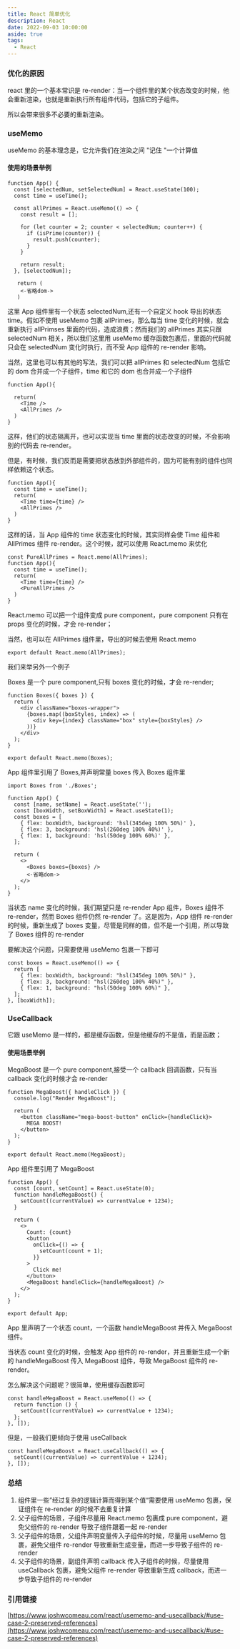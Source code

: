 ```yaml
---
title: React 简单优化
description: React
date: 2022-09-03 10:00:00
aside: true
tags:
  - React
---
```


### 优化的原因

react 里的一个基本常识是 re-render：当一个组件里的某个状态改变的时候，他会重新渲染，也就是重新执行所有组件代码，包括它的子组件。

所以会带来很多不必要的重新渲染。

### useMemo

useMemo 的基本理念是，它允许我们在渲染之间 "记住 "一个计算值

#### 使用的场景举例

```tsx
function App() {
  const [selectedNum, setSelectedNum] = React.useState(100);
  const time = useTime();

  const allPrimes = React.useMemo(() => {
    const result = [];

    for (let counter = 2; counter < selectedNum; counter++) {
      if (isPrime(counter)) {
        result.push(counter);
      }
    }

    return result;
  }, [selectedNum]);

   return (
    <-省略dom->
   )
```

这里 App 组件里有一个状态 selectedNum,还有一个自定义 hook 导出的状态 time。假如不使用 useMemo 包裹 allPrimes，那么每当 time 变化的时候，就会重新执行 allPrimses 里面的代码，造成浪费；然而我们的 allPrimes 其实只跟 selectedNum 相关，所以我们这里用 useMemo 缓存函数包裹后，里面的代码就只会在 selectedNum 变化时执行，而不受 App 组件的 re-render 影响。

当然，这里也可以有其他的写法，我们可以把 allPrimes 和 selectedNum 包括它的 dom 合并成一个子组件，time 和它的 dom 也合并成一个子组件

```tsx
function App(){

  return(
  	<Time />
    <AllPrimes />
  )
}
```

这样，他们的状态隔离开，也可以实现当 time 里面的状态改变的时候，不会影响别的代码去 re-render。

但是，有时候，我们反而是需要把状态放到外部组件的，因为可能有别的组件也同样依赖这个状态。

```tsx
function App(){
  const time = useTime();
  return(
  	<Time time={time} />
    <AllPrimes />
  )
}
```

这样的话，当 App 组件的 time 状态变化的时候，其实同样会使 Time 组件和 AllPrimes 组件 re-render。这个时候，就可以使用 React.memo 来优化

```tsx
const PureAllPrimes = React.memo(AllPrimes);
function App(){
  const time = useTime();
  return(
  	<Time time={time} />
    <PureAllPrimes />
  )
}
```

React.memo 可以把一个组件变成 pure component，pure component 只有在 props 变化的时候，才会 re-render；

当然，也可以在 AllPrimes 组件里，导出的时候去使用 React.memo

```tsx
export default React.memo(AllPrimes);
```

我们来举另外一个例子

Boxes 是一个 pure component,只有 boxes 变化的时候，才会 re-render;

```tsx
function Boxes({ boxes }) {
  return (
    <div className="boxes-wrapper">
      {boxes.map((boxStyles, index) => (
        <div key={index} className="box" style={boxStyles} />
      ))}
    </div>
  );
}

export default React.memo(Boxes);
```

App 组件里引用了 Boxes,并声明常量 boxes 传入 Boxes 组件里

```tsx
import Boxes from './Boxes';

function App() {
  const [name, setName] = React.useState('');
  const [boxWidth, setBoxWidth] = React.useState(1);
  const boxes = [
    { flex: boxWidth, background: 'hsl(345deg 100% 50%)' },
    { flex: 3, background: 'hsl(260deg 100% 40%)' },
    { flex: 1, background: 'hsl(50deg 100% 60%)' },
  ];

  return (
    <>
      <Boxes boxes={boxes} />
      <-省略dom->
    </>
  );
}
```

当状态 name 变化的时候，我们期望只是 re-render App 组件，Boxes 组件不 re-render，然而 Boxes 组件仍然 re-render 了。这是因为，App 组件 re-render 的时候，重新生成了 boxes 变量，尽管是同样的值，但不是一个引用，所以导致了 Boxes 组件的 re-render

要解决这个问题，只需要使用 useMemo 包裹一下即可

```tsx
const boxes = React.useMemo(() => {
  return [
    { flex: boxWidth, background: "hsl(345deg 100% 50%)" },
    { flex: 3, background: "hsl(260deg 100% 40%)" },
    { flex: 1, background: "hsl(50deg 100% 60%)" },
  ];
}, [boxWidth]);
```

### UseCallback

它跟 useMemo 是一样的，都是缓存函数，但是他缓存的不是值，而是函数；

#### 使用场景举例

MegaBoost 是一个 pure component,接受一个 callback 回调函数，只有当 callback 变化的时候才会 re-render

```tsx
function MegaBoost({ handleClick }) {
  console.log("Render MegaBoost");

  return (
    <button className="mega-boost-button" onClick={handleClick}>
      MEGA BOOST!
    </button>
  );
}

export default React.memo(MegaBoost);
```

App 组件里引用了 MegaBoost

```tsx
function App() {
  const [count, setCount] = React.useState(0);
  function handleMegaBoost() {
    setCount((currentValue) => currentValue + 1234);
  }

  return (
    <>
      Count: {count}
      <button
        onClick={() => {
          setCount(count + 1);
        }}
      >
        Click me!
      </button>
      <MegaBoost handleClick={handleMegaBoost} />
    </>
  );
}

export default App;
```

App 里声明了一个状态 count，一个函数 handleMegaBoost 并传入 MegaBoost 组件。

当状态 count 变化的时候，会触发 App 组件的 re-render，并且重新生成一个新的 handleMegaBoost 传入 MegaBoost 组件，导致 MegaBoost 组件的 re-render。

怎么解决这个问题呢？很简单，使用缓存函数即可

```tsx
const handleMegaBoost = React.useMemo(() => {
  return function () {
    setCount((currentValue) => currentValue + 1234);
  };
}, []);
```

但是，一般我们更倾向于使用 useCallback

```tsx
const handleMegaBoost = React.useCallback(() => {
  setCount((currentValue) => currentValue + 1234);
}, []);
```

### 总结

1. 组件里一些”经过复杂的逻辑计算而得到某个值“需要使用 useMemo 包裹，保证组件在 re-render 的时候不去重复计算
2. 父子组件的场景，子组件尽量用 React.memo 包裹成 pure component，避免父组件的 re-render 导致子组件跟着一起 re-render
3. 父子组件的场景，父组件声明变量传入子组件的时候，尽量用 useMemo 包裹，避免父组件 re-render 导致重新生成变量，而进一步导致子组件的 re-render
4. 父子组件的场景，副组件声明 callback 传入子组件的时候，尽量使用 useCallback 包裹，避免父组件 re-render 导致重新生成 callback，而进一步导致子组件的 re-render

### 引用链接

[https://www.joshwcomeau.com/react/usememo-and-usecallback/#use-case-2-preserved-references](https://www.joshwcomeau.com/react/usememo-and-usecallback/#use-case-2-preserved-references)
